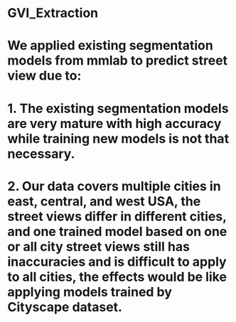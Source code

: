 # GVI_Extraction
# We applied existing segmentation models from mmlab to predict street view due to:
# 1. The existing segmentation models are very mature with high accuracy while training new models is not that necessary.
# 2. Our data covers multiple cities in east, central, and west USA, the street views differ in different cities, and one trained model based on one or all city street views still has inaccuracies and is difficult to apply to all cities, the effects would be like applying models trained by Cityscape dataset. 
